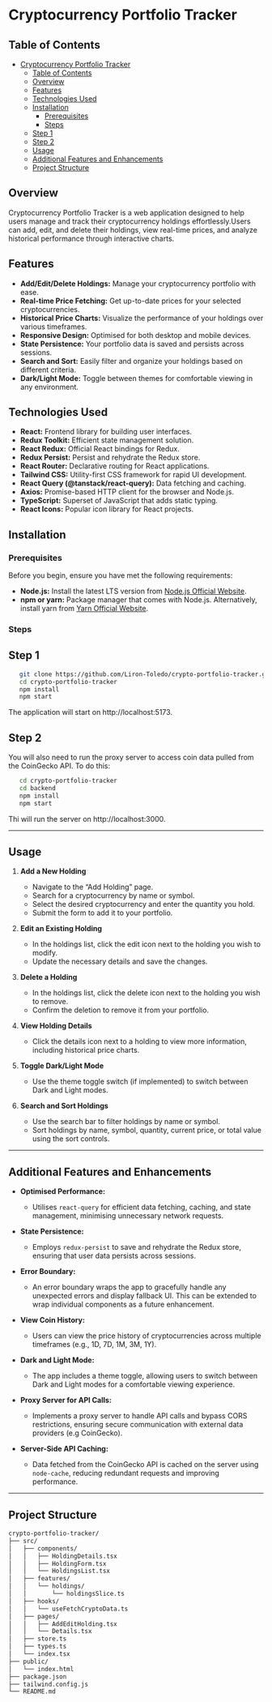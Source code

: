 # Cryptocurrency Portfolio Tracker

## Table of Contents
- [Cryptocurrency Portfolio Tracker](#cryptocurrency-portfolio-tracker)
  - [Table of Contents](#table-of-contents)
  - [Overview](#overview)
  - [Features](#features)
  - [Technologies Used](#technologies-used)
  - [Installation](#installation)
    - [Prerequisites](#prerequisites)
    - [Steps](#steps)
  - [Step 1](#step-1)
  - [Step 2](#step-2)
  - [Usage](#usage)
  - [Additional Features and Enhancements](#additional-features-and-enhancements)
  - [Project Structure](#project-structure)

## Overview

Cryptocurrency Portfolio Tracker is a web application designed to help users manage and track their cryptocurrency holdings effortlessly.Users can add, edit, and delete their holdings, view real-time prices, and analyze historical performance through interactive charts.

## Features

- **Add/Edit/Delete Holdings:** Manage your cryptocurrency portfolio with ease.
- **Real-time Price Fetching:** Get up-to-date prices for your selected cryptocurrencies.
- **Historical Price Charts:** Visualize the performance of your holdings over various timeframes.
- **Responsive Design:** Optimised for both desktop and mobile devices.
- **State Persistence:** Your portfolio data is saved and persists across sessions.
- **Search and Sort:** Easily filter and organize your holdings based on different criteria.
- **Dark/Light Mode:** Toggle between themes for comfortable viewing in any environment.

## Technologies Used

- **React:** Frontend library for building user interfaces.
- **Redux Toolkit:** Efficient state management solution.
- **React Redux:** Official React bindings for Redux.
- **Redux Persist:** Persist and rehydrate the Redux store.
- **React Router:** Declarative routing for React applications.
- **Tailwind CSS:** Utility-first CSS framework for rapid UI development.
- **React Query (@tanstack/react-query):** Data fetching and caching.
- **Axios:** Promise-based HTTP client for the browser and Node.js.
- **TypeScript:** Superset of JavaScript that adds static typing.
- **React Icons:** Popular icon library for React projects.

## Installation

### Prerequisites

Before you begin, ensure you have met the following requirements:

- **Node.js:** Install the latest LTS version from [Node.js Official Website](https://nodejs.org/).
- **npm or yarn:** Package manager that comes with Node.js. Alternatively, install yarn from [Yarn Official Website](https://yarnpkg.com/).

### Steps

## Step 1
 
 ```bash
    git clone https://github.com/Liron-Toledo/crypto-portfolio-tracker.git
    cd crypto-portfolio-tracker
    npm install
    npm start
  ``` 
The application will start on http://localhost:5173.

## Step 2

You will also need to run the proxy server to access coin data pulled from the CoinGecko API. To do this:

 ```bash
    cd crypto-portfolio-tracker
    cd backend
    npm install
    npm start
  ``` 
Thi will run the server on http://localhost:3000.
  
---

## Usage

1. **Add a New Holding**
   - Navigate to the “Add Holding” page.
   - Search for a cryptocurrency by name or symbol.
   - Select the desired cryptocurrency and enter the quantity you hold.
   - Submit the form to add it to your portfolio.

2. **Edit an Existing Holding**
   - In the holdings list, click the edit icon next to the holding you wish to modify.
   - Update the necessary details and save the changes.

3. **Delete a Holding**
   - In the holdings list, click the delete icon next to the holding you wish to remove.
   - Confirm the deletion to remove it from your portfolio.

4. **View Holding Details**
   - Click the details icon next to a holding to view more information, including historical price charts.

5. **Toggle Dark/Light Mode**
   - Use the theme toggle switch (if implemented) to switch between Dark and Light modes.

6. **Search and Sort Holdings**
   - Use the search bar to filter holdings by name or symbol.
   - Sort holdings by name, symbol, quantity, current price, or total value using the sort controls.

---

## Additional Features and Enhancements

- **Optimised Performance:**
  - Utilises `react-query` for efficient data fetching, caching, and state management, minimising unnecessary network requests.

- **State Persistence:**
  - Employs `redux-persist` to save and rehydrate the Redux store, ensuring that user data persists across sessions.

- **Error Boundary:**
  - An error boundary wraps the app to gracefully handle any unexpected errors and display fallback UI. This can be extended to wrap individual components as a future enhancement.

- **View Coin History:**
  - Users can view the price history of cryptocurrencies across multiple timeframes (e.g., 1D, 7D, 1M, 3M, 1Y).

- **Dark and Light Mode:**
  - The app includes a theme toggle, allowing users to switch between Dark and Light modes for a comfortable viewing experience.

- **Proxy Server for API Calls:**
  - Implements a proxy server to handle API calls and bypass CORS restrictions, ensuring secure communication with external data providers (e.g CoinGecko).

- **Server-Side API Caching:**
  - Data fetched from the CoinGecko API is cached on the server using `node-cache`, reducing redundant requests and improving performance.

---

## Project Structure

```bash
crypto-portfolio-tracker/
├── src/
│   ├── components/
│   │   ├── HoldingDetails.tsx
│   │   ├── HoldingForm.tsx
│   │   └── HoldingsList.tsx
│   ├── features/
│   │   └── holdings/
│   │       └── holdingsSlice.ts
│   ├── hooks/
│   │   └── useFetchCryptoData.ts
│   ├── pages/
│   │   ├── AddEditHolding.tsx
│   │   └── Details.tsx
│   ├── store.ts
│   ├── types.ts
│   └── index.tsx
├── public/
│   └── index.html
├── package.json
├── tailwind.config.js
└── README.md
```
